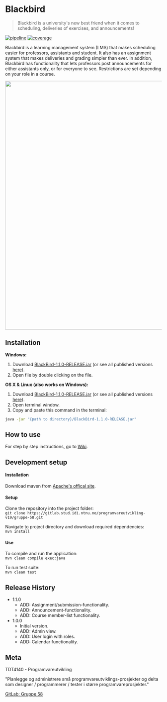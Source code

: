 # Blackbird
> Blackbird is a university's new best friend when it comes to scheduling, deliveries of exercises, and announcements!

[![pipeline](https://gitlab.stud.idi.ntnu.no/programvareutvikling-v19/gruppe-58/badges/master/pipeline.svg)](https://gitlab.stud.idi.ntnu.no/programvareutvikling-v19/gruppe-58/commits/master)
[![coverage](https://gitlab.stud.idi.ntnu.no/programvareutvikling-v19/gruppe-58/badges/master/coverage.svg)](http://programvareutvikling-v19.pages.stud.idi.ntnu.no/gruppe-58/index.html)

Blackbird is a learning management system (LMS) that makes scheduling easier for professors, assistants and student. It also has an assignment system that makes deliveries and grading simpler than ever.
In addition, Blackbird has functionality that lets professors post announcements for either assistants only, or for everyone to see. Restrictions are set depending on your role in a course. 

<img src="https://i.imgur.com/jlE8Np0.png" width="800">

## Installation

**Windows:**

1. Download [BlackBird-1.1.0-RELEASE.jar](/release/BlackBird-1.1.0-RELEASE.jar) (or see all published versions [here](/release)).
2. Open file by double clicking on the file.

**OS X & Linux (also works on Windows):**

1. Download [BlackBird-1.1.0-RELEASE.jar](/release/BlackBird-1.1.0-RELEASE.jar) (or see all published versions [here](/release)).
2. Open terminal window.
3. Copy and paste this command in the terminal: 
```sh
java -jar "{path to directory}/BlackBird-1.1.0-RELEASE.jar"
```

## How to use 

For step by step instructions, go to [Wiki](https://gitlab.stud.idi.ntnu.no/programvareutvikling-v19/gruppe-58/wikis/home).

## Development setup
#### Installation
Download maven from [Apache's offical site](https://maven.apache.org/  ).

#### Setup
Clone the repository into the project folder:  
`git clone https://gitlab.stud.idi.ntnu.no/programvareutvikling-v19/gruppe-58.git`

Navigate to project directory and download required dependencies:  
`mvn install`

#### Use
To compile and run the application:  
`mvn clean compile exec:java`  
    
To run test suite:  
`mvn clean test` 

## Release History

* 1.1.0
    * ADD: Assignment/submission-functionality.
    * ADD: Announcement-functionality.
    * ADD: Course member-list functionality.
* 1.0.0
    * Initial version.
    * ADD: Admin view.
    * ADD: User login with roles.
    * ADD: Calendar functionality.

## Meta

TDT4140 - Programvareutvikling

"Planlegge og administrere små programvareutviklings-prosjekter og delta som designer / programmerer / tester i større programvareprosjekter."

[GitLab: Gruppe 58](https://gitlab.stud.idi.ntnu.no/programvareutvikling-v19/gruppe-58/)

<!--## Contributing

1. Fork it (<https://github.com/yourname/yourproject/fork>)
2. Create your feature branch (`git checkout -b feature/fooBar`)
3. Commit your changes (`git commit -am 'Add some fooBar'`)
4. Push to the branch (`git push origin feature/fooBar`)
5. Create a new Pull Request -->

